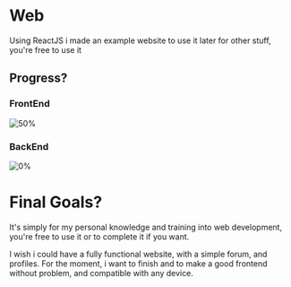 # Web

Using ReactJS i made an example website to use it later for other stuff, you're free to use it

## Progress?

### FrontEnd
![50%](https://progress-bar.xyz/50)

### BackEnd

![0%](https://progress-bar.xyz/0)

# Final Goals?

It's simply for my personal knowledge and training into web development, you're free to use it or to complete it if you want.

I wish i could have a fully functional website, with a simple forum, and profiles. 
For the moment, i want to finish and to make a good frontend without problem, and compatible with any device.
